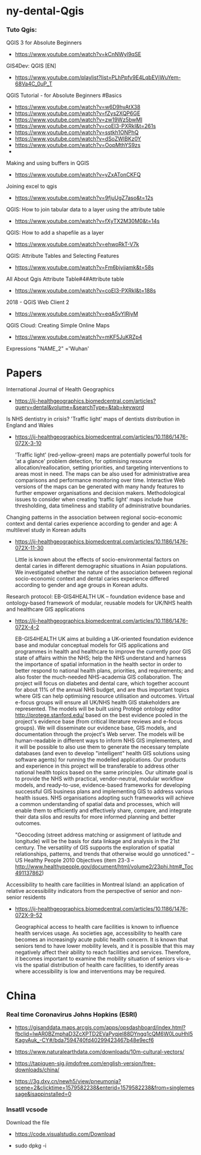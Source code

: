 # ny-dental-Qgis

### Tuto Qgis:

QGIS 3 for Absolute Beginners
- https://www.youtube.com/watch?v=kCnNWyl9qSE

GIS4Dev: QGIS [EN]
- https://www.youtube.com/playlist?list=PLhPpfv9E4LqbEVjWuYem-68Va4C_0uP_T


QGIS Tutorial - for Absolute Beginners #Basics
- https://www.youtube.com/watch?v=w6D9hyAtX38
- https://www.youtube.com/watch?v=fZys2XQP6GE
- https://www.youtube.com/watch?v=zw19Wz5bwMI
- https://www.youtube.com/watch?v=coEI3-PXRkI&t=261s
- https://www.youtube.com/watch?v=sstkh1ONPhQ
- https://www.youtube.com/watch?v=dSoZWIBKz0Y
- https://www.youtube.com/watch?v=OopMthYS9zs
- 

Making and using buffers in QGIS
- https://www.youtube.com/watch?v=yZxATonCKFQ

Joining excel to qgis
- https://www.youtube.com/watch?v=9fjuUgZ7aso&t=12s

QGIS: How to join tabular data to a layer using the attribute table
- https://www.youtube.com/watch?v=fXyTX2M30M0&t=14s

QGIS: How to add a shapefile as a layer
- https://www.youtube.com/watch?v=ehwoRkT-V7k

QGIS: Attribute Tables and Selecting Features
- https://www.youtube.com/watch?v=Fm6bjyijamk&t=58s

All About Qgis Attribute Table#4#Attribute table
- https://www.youtube.com/watch?v=coEI3-PXRkI&t=188s

2018 - QGIS Web Client 2
- https://www.youtube.com/watch?v=eqA5vYIRiyM

QGIS Cloud: Creating Simple Online Maps
- https://www.youtube.com/watch?v=mKF5JuKRZp4

Expressions
 "NAME_2" ='Wuhan'


# Papers

International Journal of Health Geographics
- https://ij-healthgeographics.biomedcentral.com/articles?query=dental&volume=&searchType=&tab=keyword


Is NHS dentistry in crisis? 'Traffic light' maps of dentists distribution in England and Wales
- https://ij-healthgeographics.biomedcentral.com/articles/10.1186/1476-072X-3-10

    'Traffic light' (red-yellow-green) maps are potentially powerful tools for 'at a glance' problem detection, for optimising resource allocation/reallocation, setting priorities, and targeting interventions to areas most in need. The maps can be also used for administrative area comparisons and performance monitoring over time. Interactive Web versions of the maps can be generated with many handy features to further empower organisations and decision makers. Methodological issues to consider when creating 'traffic light' maps include hue thresholding, data timeliness and stability of administrative boundaries.



Changing patterns in the association between regional socio-economic context and dental caries experience according to gender and age: A multilevel study in Korean adults
- https://ij-healthgeographics.biomedcentral.com/articles/10.1186/1476-072X-11-30

    Little is known about the effects of socio-environmental factors on dental caries in different demographic situations in Asian populations. We investigated whether the nature of the association between regional socio-economic context and dental caries experience differed according to gender and age groups in Korean adults.



Research protocol: EB-GIS4HEALTH UK – foundation evidence base and ontology-based framework of modular, reusable models for UK/NHS health and healthcare GIS applications
- https://ij-healthgeographics.biomedcentral.com/articles/10.1186/1476-072X-4-2

    EB-GIS4HEALTH UK aims at building a UK-oriented foundation evidence base and modular conceptual models for GIS applications and programmes in health and healthcare to improve the currently poor GIS state of affairs within the NHS; help the NHS understand and harness the importance of spatial information in the health sector in order to better respond to national health plans, priorities, and requirements; and also foster the much-needed NHS-academia GIS collaboration. The project will focus on diabetes and dental care, which together account for about 11% of the annual NHS budget, and are thus important topics where GIS can help optimising resource utilisation and outcomes. Virtual e-focus groups will ensure all UK/NHS health GIS stakeholders are represented. The models will be built using Protégé ontology editor http://protege.stanford.edu/ based on the best evidence pooled in the project's evidence base (from critical literature reviews and e-focus groups). We will disseminate our evidence base, GIS models, and documentation through the project's Web server. The models will be human-readable in different ways to inform NHS GIS implementers, and it will be possible to also use them to generate the necessary template databases (and even to develop "intelligent" health GIS solutions using software agents) for running the modelled applications. Our products and experience in this project will be transferable to address other national health topics based on the same principles. Our ultimate goal is to provide the NHS with practical, vendor-neutral, modular workflow models, and ready-to-use, evidence-based frameworks for developing successful GIS business plans and implementing GIS to address various health issues. NHS organisations adopting such frameworks will achieve a common understanding of spatial data and processes, which will enable them to efficiently and effectively share, compare, and integrate their data silos and results for more informed planning and better outcomes.

    "Geocoding (street address matching or assignment of latitude and longitude) will be the basis for data linkage and analysis in the 21st century. The versatility of GIS supports the exploration of spatial relationships, patterns, and trends that otherwise would go unnoticed." – US Healthy People 2010 Objectives (item 23-3 – http://www.healthypeople.gov/document/html/volume2/23phi.htm#_Toc491137862)



Accessibility to health care facilities in Montreal Island: an application of relative accessibility indicators from the perspective of senior and non-senior residents
- https://ij-healthgeographics.biomedcentral.com/articles/10.1186/1476-072X-9-52 

    Geographical access to health care facilities is known to influence health services usage. As societies age, accessibility to health care becomes an increasingly acute public health concern. It is known that seniors tend to have lower mobility levels, and it is possible that this may negatively affect their ability to reach facilities and services. Therefore, it becomes important to examine the mobility situation of seniors vis-a-vis the spatial distribution of health care facilities, to identify areas where accessibility is low and interventions may be required.



# China

### Real time Coronavirus Johns Hopkins (ESRI)

- https://gisanddata.maps.arcgis.com/apps/opsdashboard/index.html?fbclid=IwAR0BZmphaD3ZcXPTD2EVaPyqjeI88DYngq1cQM6W0LouHhI5KagvAuk_-CY#/bda7594740fd40299423467b48e9ecf6

- https://www.naturalearthdata.com/downloads/10m-cultural-vectors/

- https://tapiquen-sig.jimdofree.com/english-version/free-downloads/china/

- https://3g.dxy.cn/newh5/view/pneumonia?scene=2&clicktime=1579582238&enterid=1579582238&from=singlemessage&isappinstalled=0










### Insatll vcsode

Download the file
- https://code.visualstudio.com/Download

- sudo dpkg -i <downloaded file>